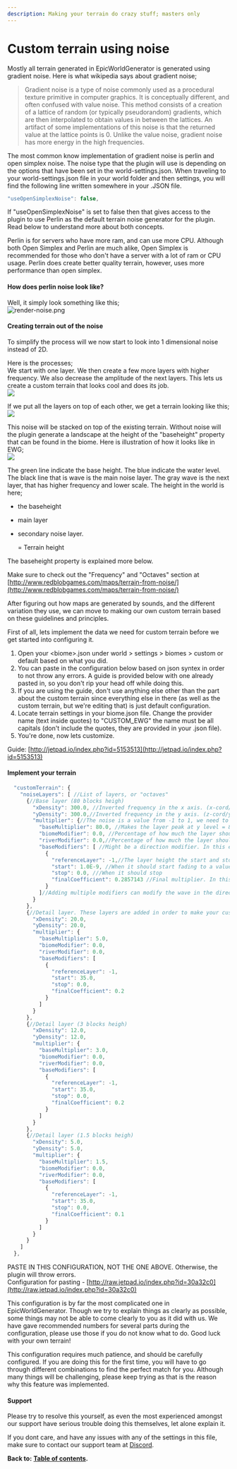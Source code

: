 ```yaml
---
description: Making your terrain do crazy stuff; masters only
---
```


# Custom terrain using noise

Mostly all terrain generated in EpicWorldGenerator is generated using gradient noise. Here is what wikipedia says about gradient noise;

> Gradient noise is a type of noise commonly used as a procedural texture primitive in computer graphics. It is conceptually different, and often confused with value noise. This method consists of a creation of a lattice of random \(or typically pseudorandom\) gradients, which are then interpolated to obtain values in between the lattices. An artifact of some implementations of this noise is that the returned value at the lattice points is 0. Unlike the value noise, gradient noise has more energy in the high frequencies.

The most common know implementation of gradient noise is perlin and open simplex noise. The noise type that the plugin will use is depending on the options that have been set in the world-settings.json. When traveling to your world-settings.json file in your world folder and then settings, you will find the following line written somewhere in your .JSON file.

```javascript
"useOpenSimplexNoise": false,
```

If "useOpenSimplexNoise" is set to false then that gives access to the plugin to use Perlin as the default terrain noise generator for the plugin. Read below to understand more about both concepts.

Perlin is for servers who have more ram, and can use more CPU. Although both Open Simplex and Perlin are much alike, Open Simplex is recommended for those who don't have a server with a lot of ram or CPU usage. Perlin does create better quality terrain, however, uses more performance than open simplex.

#### How does perlin noise look like?

Well, it simply look something like this;  
![render-noise.png](http://www.redblobgames.com/maps/terrain-from-noise/images/render-noise.png)

#### Creating terrain out of the noise

To simplify the process will we now start to look into 1 dimensional noise instead of 2D.

Here is the processes;  
We start with one layer. We then create a few more layers with higher frequency. We also decrease the amplitude of the next layers. This lets us create a custom terrain that looks cool and does its job.  
![](http://i.imgur.com/4OWFZ84.png)

If we put all the layers on top of each other, we get a terrain looking like this;  
![](http://i.imgur.com/vl8ydoj.png)

This noise will be stacked on top of the existing terrain. Without noise will the plugin generate a landscape at the height of the "baseheight" property that can be found in the biome. Here is illustration of how it looks like in EWG;  
![](http://i.imgur.com/LZctDD6.png)

The green line indicate the base height. The blue indicate the water level. The black line that is wave is the main noise layer. The gray wave is the next layer, that has higher frequency and lower scale. The height in the world is here;

* the baseheight  
* main layer   
* secondary noise layer.  

  = Terrain height

The baseheight property is explained more below.

Make sure to check out the "Frequency" and "Octaves" section at [http://www.redblobgames.com/maps/terrain-from-noise/](http://www.redblobgames.com/maps/terrain-from-noise/)

After figuring out how maps are generated by sounds, and the different variation they use, we can move to making our own custom terrain based on these guidelines and principles.

First of all, lets implement the data we need for custom terrain before we get started into configuring it.

1. Open your &lt;biome&gt;.json under world &gt; settings &gt; biomes &gt; custom or default based on what you did.
2. You can paste in the configuration below based on json syntex in order to not throw any errors. A guide is provided below with one already pasted in, so you don't rip your head off while doing this.
3. If you are using the guide, don't use anything else other than the part about the custom terrain since everything else in there \(as well as the custom terrain, but we're editing that\) is just default configuration.
4. Locate terrain settings in your biome.json file. Change the provider name \(text inside quotes\) to "CUSTOM\_EWG" the name must be all capitals \(don't include the quotes, they are provided in your .json file\).
5. You're done, now lets customize.

Guide: [http://jetpad.io/index.php?id=5153513](http://jetpad.io/index.php?id=5153513)

#### Implement your terrain

```javascript
  "customTerrain": {
    "noiseLayers": [ //List of layers, or "octaves"
      {//Base layer (80 blocks heigh)
        "xDensity": 300.0, //Inverted frequency in the x axis. (x-cord/xDensity). Increasing this number create lower frequency which creates more mountains and higher ranges. Also, the xDensity stretches the world east and west, meaning, the higher the number is, the more it stretches east or west. Setting this to around 150-200 is your best choice.
        "yDensity": 300.0,//Inverted frequency in the y axis. (z-cord/yDensity). Increasing this number create lower frequency. Take a huge note here, y and z is mixed in minecraft.  Increasing this number creates lower frequency which creates higher mountains and higher ranges. The yDensity stretches the world north and south, meaning the higher the number is, the more it stretches north and south. Keeping this at the SAME NUMBER OF your xDensity is best.
        "multiplier": {//The noise is a value from -1 to 1, we need to make it a value that fits our terrain. We already have a baseHeight defined in the setting files, often around 60.
          "baseMultiplier": 80.0, //Makes the layer peak at y level = 80. Gives the average base height of the terrain. given a base height at 60 the peak height will be 140. It's best for this number to be around 60-70
          "biomeModifier": 0.0, //Percentage of how much the layer should care about the biome given in a scale where 1 = 100%, more than 100% is allowed. This means if it is set to 1, the layer height will return 0 in the edges of the biome. NOT REQUIRED TO BE TOUCHED.
          "riverModifier": 0.0,//Percentage of how much the layer should care about the rivers given in a scale where 1 = 100%, more than 100% is allowed. This means if it is set to 1, the layer height will return 0 near the rivers in the biome. NOT REQUIRED TO BE TOUCHED.
          "baseModifiers": [ //Might be a direction modifier. In this example, it will make the waves lower when they are negative using a multiplier. NOT REQUIRED TO BE TOUCHED.
            {
              "referenceLayer": -1,//The layer height the start and stop refer to. In this case, the total layer height. Best to refer to -1.
              "start": 1.0E-9, //When it should start fading to a value
              "stop": 0.0, ///When it should stop
              "finalCoefficient": 0.2857143 //Final multiplier. In this case, 1/3.5
            }
          ]//Adding multiple modifiers can modify the wave in the directions you want, if you add a value higher than 1
        }
      },
      {//Detail layer. These layers are added in order to make your custom terrain more believable and playable. You can add ass many layers as you would like, but there are 3 here as templates. Make sure you change everything and to make sure that each one of these is changed to a different setting. You will have to play with all these settings in order to find a biome that's the perfect match for you, and your players.(5 blocks heigh)
        "xDensity": 20.0,
        "yDensity": 20.0,
        "multiplier": {
          "baseMultiplier": 5.0,
          "biomeModifier": 0.0,
          "riverModifier": 0.0,
          "baseModifiers": [
            {
              "referenceLayer": -1,
              "start": 35.0,
              "stop": 0.0,
              "finalCoefficient": 0.2
            }
          ]
        }
      },
      {//Detail layer (3 blocks heigh)
        "xDensity": 12.0,
        "yDensity": 12.0,
        "multiplier": {
          "baseMultiplier": 3.0,
          "biomeModifier": 0.0,
          "riverModifier": 0.0,
          "baseModifiers": [
            {
              "referenceLayer": -1,
              "start": 35.0,
              "stop": 0.0,
              "finalCoefficient": 0.2
            }
          ]
        }
      },
      {//Detail layer (1.5 blocks heigh)
        "xDensity": 5.0,
        "yDensity": 5.0,
        "multiplier": {
          "baseMultiplier": 1.5,
          "biomeModifier": 0.0,
          "riverModifier": 0.0,
          "baseModifiers": [
            {
              "referenceLayer": -1,
              "start": 35.0,
              "stop": 0.0,
              "finalCoefficient": 0.1
            }
          ]
        }
      }
    ]
  },
```

PASTE IN THIS CONFIGURATION, NOT THE ONE ABOVE. Otherwise, the plugin will throw errors.  
Configuration for pasting - [http://raw.jetpad.io/index.php?id=30a32c0](http://raw.jetpad.io/index.php?id=30a32c0)

This configuration is by far the most complicated one in EpicWorldGenerator. Though we try to explain things as clearly as possible, some things may not be able to come clearly to you as it did with us. We have gave recommended numbers for several parts during the configuration, please use those if you do not know what to do. Good luck with your own terrain!

This configuration requires much patience, and should be carefully configured. If you are doing this for the first time, you will have to go through different combinations to find the perfect match for you. Although many things will be challenging, please keep trying as that is the reason why this feature was implemented.

#### Support

Please try to resolve this yourself, as even the most experienced amongst our support have serious trouble doing this themselves, let alone explain it.

If you dont care, and have any issues with any of the settings in this file, make sure to contact our support team at [Discord](https://discord.gg/Jq3ecb3).

**Back to:** [**Table of contents**](https://docs.dynamic-bytes.com/table-of-contents)**.**

